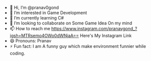 - 👋 Hi, I’m @pranav0gond
- 👀 I’m interested in Game Development
- 🌱 I’m currently learning C#
- 💞️ I’m looking to collaborate on Some Game Idea On my mind
- 📫 How to reach me https://www.instagram.com/pranavgond_?igsh=MTRsemo4OWo0dWNjaA== Here's My Instagram Link
- 😄 Pronouns: Pranav
- ⚡ Fun fact: I am A funny guy which make environment funnier while coding.

<!---
pranav0gond/pranav0gond is a ✨ special ✨ repository because its `README.md` (this file) appears on your GitHub profile.
You can click the Preview link to take a look at your changes.
--->
